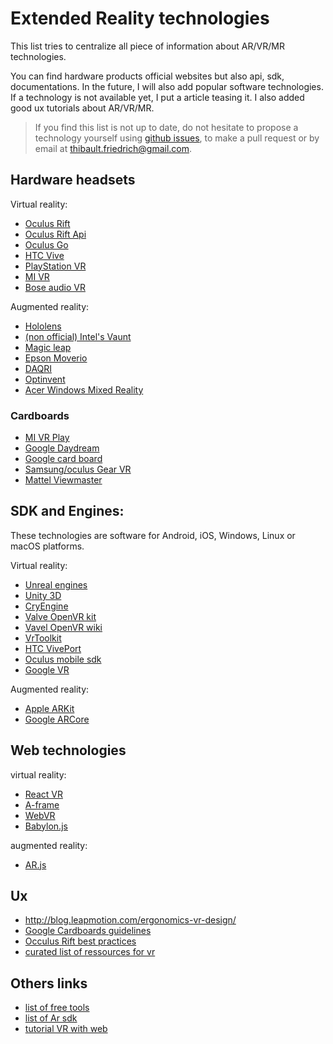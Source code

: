 # Extended Reality technologies

This list tries to centralize all piece of information about AR/VR/MR technologies.

You can find hardware products official websites but also api, sdk, documentations.
In the future, I will also add popular software technologies. If a technology is not available yet,
I put a article teasing it. I also added good ux tutorials about AR/VR/MR.

> If you find this list is not up to date, do not hesitate to propose a technology yourself using [github issues](https://github.com/friedrith/ux-research/issues), to make a pull request or by email at thibault.friedrich@gmail.com.

## Hardware headsets

Virtual reality:
* [Oculus Rift](https://www.oculus.com/rift/)
* [Oculus Rift Api](https://developer.oculus.com/)
* [Oculus Go](https://www.oculus.com/go/)
* [HTC Vive](https://www.vive.com/)
* [PlayStation VR](https://www.playstation.com/fr-fr/explore/playstation-vr/)
* [MI VR](http://www.mi.com/en/mivr/)
* [Bose audio VR](https://www.vrfocus.com/2018/03/bose-reveals-ar-audio-platform/)

Augmented reality:
* [Hololens](https://www.microsoft.com/hololens)
* [(non official) Intel's Vaunt](https://www.theverge.com/2018/2/5/16966530/intel-vaunt-smart-glasses-announced-ar-video)
* [Magic leap](https://www.magicleap.com/)
* [Epson Moverio](https://www.epson.fr/products/see-through-mobile-viewer/moverio-bt-300)
* [DAQRI](https://daqri.com/)
* [Optinvent](http://www.optinvent.com/)
* [Acer Windows Mixed Reality](https://www.acer.com/ac/en/US/content/series/wmr)

### Cardboards

* [MI VR Play](http://www.mi.com/en/mivr1c/)
* [Google Daydream](https://vr.google.com/daydream/)
* [Google card board](https://store.google.com/product/google_cardboard)
* [Samsung/oculus Gear VR](http://www.samsung.com/fr/gearvr/)
* [Mattel Viewmaster](http://www.view-master.com/en-us)

## SDK and Engines:

These technologies are software for Android, iOS, Windows, Linux or macOS platforms.

Virtual reality:
* [Unreal engines](https://www.unrealengine.com/en-US/what-is-unreal-engine-4)
* [Unity 3D](https://unity3d.com)
* [CryEngine](https://www.cryengine.com/user/registration)
* [Valve OpenVR kit](https://github.com/ValveSoftware/openvr)
* [Vavel OpenVR wiki](https://developer.valvesoftware.com/wiki/SteamVR)
* [VrToolkit](https://vrtoolkit.readme.io/)
* [HTC VivePort](https://developer.viveport.com/documents/sdk/en/download.html)
* [Oculus mobile sdk](https://developer.oculus.com/documentation/mobilesdk/latest/concepts/book-intro/)
* [Google VR](https://developers.google.com/vr/)

Augmented reality:
* [Apple ARKit](https://developer.apple.com/arkit/)
* [Google ARCore](https://developers.google.com/ar/discover/)

## Web technologies

virtual reality:
* [React VR](https://facebook.github.io/react-vr/)
* [A-frame](https://aframe.io/)
* [WebVR](https://webvr.info)
* [Babylon.js](https://www.babylonjs.com/)

augmented reality:
* [AR.js](https://github.com/jeromeetienne/AR.js)


## Ux

* http://blog.leapmotion.com/ergonomics-vr-design/
* [Google Cardboards guidelines](https://designguidelines.withgoogle.com/cardboard/)
* [Occulus Rift best practices](https://developer.oculus.com/design/latest/concepts/book-bp/)
* [curated list of ressources for vr](https://www.uxofvr.com/)

## Others links

* [list of free tools](https://makezine.com/2016/03/24/makers-introduction-vr-best-software-tools-free/)
* [list of Ar sdk](https://thinkmobiles.com/blog/best-ar-sdk-review/)
* [tutorial VR with web](https://medium.com/@uiuxlab/5-web-vr-frameworks-to-help-developers-build-interesting-design-b4a03197f1f5)
